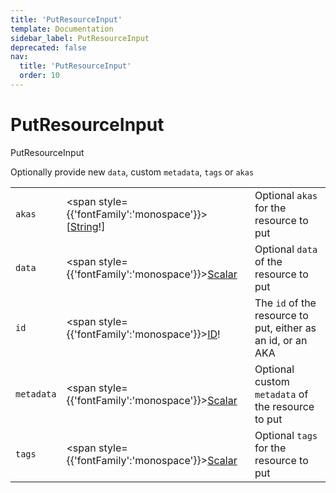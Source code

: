 ```yaml
---
title: 'PutResourceInput'
template: Documentation
sidebar_label: PutResourceInput
deprecated: false
nav:
  title: 'PutResourceInput'
  order: 10
---
```


# PutResourceInput

<div style={{'fontFamily':'monospace'}}><span style={{'fontSize':'1.5rem','fontWeight':500}}>PutResourceInput</span></div>



Optionally provide new `data`, custom `metadata`, `tags` or `akas`

| | | |
| -- | -- | -- |
| `akas` | <span style={{'fontFamily':'monospace'}}>[<a href="/guardrails/docs/reference/graphql/scalar/String">String</a>!]</span> | Optional `akas` for the resource to put |
| `data` | <span style={{'fontFamily':'monospace'}}><a href="/guardrails/docs/reference/graphql/scalar/Scalar">Scalar</a></span> | Optional `data` of the resource to put |
| `id` | <span style={{'fontFamily':'monospace'}}><a href="/guardrails/docs/reference/graphql/scalar/ID">ID</a>!</span> | The `id` of the resource to put, either as an id, or an AKA |
| `metadata` | <span style={{'fontFamily':'monospace'}}><a href="/guardrails/docs/reference/graphql/scalar/Scalar">Scalar</a></span> | Optional custom `metadata` of the resource to put |
| `tags` | <span style={{'fontFamily':'monospace'}}><a href="/guardrails/docs/reference/graphql/scalar/Scalar">Scalar</a></span> | Optional `tags` for the resource to put |
